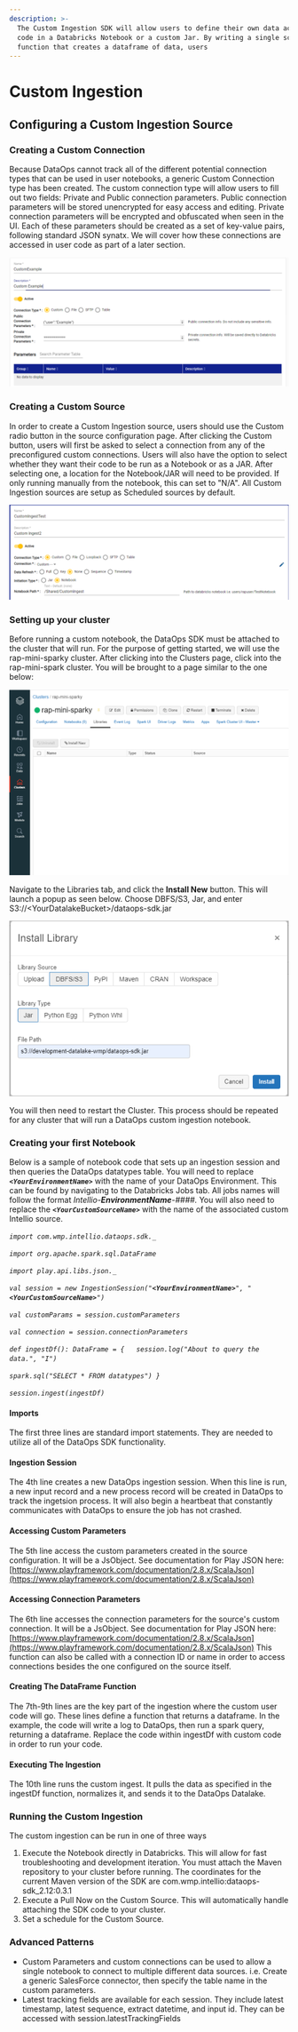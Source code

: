 ```yaml
---
description: >-
  The Custom Ingestion SDK will allow users to define their own data acquisition
  code in a Databricks Notebook or a custom Jar. By writing a single scala
  function that creates a dataframe of data, users
---
```


# Custom Ingestion

## Configuring a Custom Ingestion Source

### Creating a Custom Connection

Because DataOps cannot track all of the different potential connection types that can be used in user notebooks, a generic Custom Connection type has been created. The custom connection type will allow users to fill out two fields: Private and Public connection parameters. Public connection parameters will be stored unencrypted for easy access and editing. Private connection parameters will be encrypted and obfuscated when seen in the UI. Each of these parameters should be created as a set of key-value pairs, following standard JSON synatx. We will cover how these connections are accessed in user code as part of a later section.

![Custom Connection](../.gitbook/assets/image%20%28334%29.png)

### Creating a Custom Source

In order to create a Custom Ingestion source, users should use the Custom radio button in the source configuration page. After clicking the Custom button, users will first be asked to select a connection from any of the preconfigured custom connections. Users will also have the option to select whether they want their code to be run as a Notebook or as a JAR. After selecting one, a location for the Notebook/JAR will need to be provided. If only running manually from the notebook, this can set to "N/A". All Custom Ingestion sources are setup as Scheduled sources by default.

![Custom Source Screen](../.gitbook/assets/image%20%28336%29.png)

### Setting up your cluster

Before running a custom notebook, the DataOps SDK must be attached to the cluster that will run. For the purpose of getting started, we will use the rap-mini-sparky cluster. After clicking into the Clusters page, click into the rap-mini-spark cluster. You will be brought to a page similar to the one below:

![rap-mini-sparky cluster config page](../.gitbook/assets/image%20%287%29.png)

Navigate to the Libraries tab, and click the **Install New** button. This will launch a popup as seen below. Choose DBFS/S3, Jar, and enter S3://&lt;YourDatalakeBucket&gt;/dataops-sdk.jar

![Install Library Popup](../.gitbook/assets/image%20%282%29.png)

You will then need to restart the Cluster. This process should be repeated for any cluster that will run a DataOps custom ingestion notebook.

### Creating your first Notebook

Below is a sample of notebook code that sets up an ingestion session and then queries the DataOps datatypes table. You will need to replace _**`<YourEnvironmentName>`**_  with the name of your DataOps Environment. This can be found by navigating to the Databricks Jobs tab. All jobs names will follow the format _Intellio-**EnvironmentName**-\#\#\#\#._ You will also need to replace the _**`<YourCustomSourceName>`**_ with the name of the associated custom Intellio source. 

_`import com.wmp.intellio.dataops.sdk._`_ 

_`import org.apache.spark.sql.DataFrame`_

_`import play.api.libs.json._`_

_`val session = new IngestionSession("`**`<YourEnvironmentName>`**`", "`**`<YourCustomSourceName>`**`")`_ 

_`val customParams = session.customParameters`_ 

_`val connection = session.connectionParameters`_

_`def ingestDf(): DataFrame = {  
session.log("About to query the data.", "I")`_ 

_`spark.sql("SELECT * FROM datatypes") }`_

_`session.ingest(ingestDf)`_

#### Imports

The first three lines are standard import statements. They are needed to utilize all of the DataOps SDK functionality.

#### Ingestion Session

The 4th line creates a new DataOps ingestion session. When this line is run, a new input record and a new process record will be created in DataOps to track the ingetsion process. It will also begin a heartbeat that constantly communicates with DataOps to ensure the job has not crashed. 

#### Accessing Custom Parameters

The 5th line access the custom parameters created in the source configuration. It will be a JsObject. See documentation for Play JSON here: [https://www.playframework.com/documentation/2.8.x/ScalaJson](https://www.playframework.com/documentation/2.8.x/ScalaJson)

#### Accessing Connection Parameters

The 6th line accesses the connection parameters for the source's custom connection. It will be a JsObject. See documentation for Play JSON here: [https://www.playframework.com/documentation/2.8.x/ScalaJson](https://www.playframework.com/documentation/2.8.x/ScalaJson) This function can also be called with a connection ID or name in order to access connections besides the one configured on the source itself. 

#### Creating The DataFrame Function

The 7th-9th lines are the key part of the ingestion where the custom user code will go. These lines define a function that returns a dataframe. In the example, the code will write a log to DataOps, then run a spark query, returning a dataframe. Replace the code within ingestDf with custom code in order to run your code.

#### Executing The Ingestion

The 10th line runs the custom ingest. It pulls the data as specified in the ingestDf function, normalizes it, and sends it to the DataOps Datalake.

### Running the Custom Ingestion

The custom ingestion can be run in one of three ways

1. Execute the Notebook directly in Databricks. This will allow for fast troubleshooting and development iteration. You must attach the Maven repository to your cluster before running. The coordinates for the current Maven version of the SDK are com.wmp.intellio:dataops-sdk\_2.12:0.3.1
2. Execute a Pull Now on the Custom Source. This will automatically handle attaching the SDK code to your cluster.
3. Set a schedule for the Custom Source.

### Advanced Patterns

* Custom Parameters and custom connections can be used to allow a single notebook to connect to multiple different data sources. i.e. Create a generic SalesForce connector, then specify the table name in the custom parameters.
* Latest tracking fields are available for each session. They include latest timestamp, latest sequence, extract datetime, and input id. They can be accessed with session.latestTrackingFields

